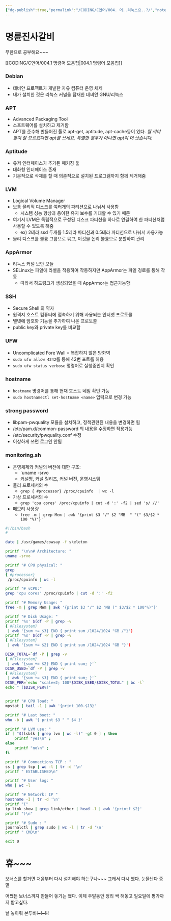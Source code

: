 ```yaml
---
{"dg-publish":true,"permalink":"/CODING/C언어/004. 어..리눅스요..?/","noteIcon":"2"}
---
```


# 명륜진사갈비
무한으로 공부해요~~~

[[CODING/C언어/004.1 명령어 모음집\|004.1 명령어 모음집]]
### Debian
- 데비안 프로젝트가 개발한 자유 컴퓨터 운영 체제
- 내가 설치한 것은 리눅스 커널을 탑재한 데비안 GNU/리눅스

### APT
- Advanced Packaging Tool
- 소프트웨어를 설치하고 제거함
- APT를 준수해 만들어진 툴로 apt-get, aptitude, apt-cache등이 있다.
	*뭘 써야 할지 잘 모르겠다면 apt를 쓰세요.
	특별한 경우가 아니면 apt이 더 낫습니다.*

### Aptitude
- 유저 인터페이스가 추가된 패키징 툴
- 대화형 인터페이스 존재
- 기본적으로 삭제를 할 때 의존적으로 설치된 프로그램까지 함께 제거해줌
### LVM
- Logical Volume Manager
- 보통 물리적 디스크를 여러개의 파티션으로 나눠서 사용함
	- 시스템 성능 향상과 용이한 유지 보수를 기대할 수 있기 때문
- 여기서 LVM은 독립적으로 구성된 디스크 파티션을 하나로 연결하여 한 파티션처럼 사용할 수 있도록 해줌
	- ex) 2테라 ssd 두개를 1.5테라 파티션과 0.5테라 파티션으로 나눠서 사용가능
- 물리 디스크를 볼륨 그룹으로 묶고, 이것을 논리 볼륨으로 분할하여 관리

### AppArmor
- 리눅스 커널 보안 모듈
- SELinux는 파일에 라벨을 적용하여 작동하지만 AppArmor는 파일 경로를 통해 작동
	- 따라서 하드링크가 생성되었을 때 AppArmor는 접근가능함

### SSH
- Secure Shell 의 약자
- 원격지 호스트 컴퓨터에 접속하기 위해 사용되는 인터넷 프로토콜
- 텔넷에 암호화 기능을 추가하여 나온 프로토콜
- public key와 private key를 비교함

### UFW
- Uncomplicated Fore Wall = 복잡하지 않은 방화벽
- `sudo ufw allow 4242`를 통해 42번 포트를 허용
- `sudo ufw status verbose` 명령어로 실행중인지 확인

### hostname
- `hostname` 명령어를 통해 현재 호스트 네임 확인 가능
- `sudo hostnamectl set-hostname <name>` 입력으로 변경 가능

### strong password
- libpam-pwquality 모듈을 설치하고, 정책관련된 내용을 변경하면 됨
- /etc/pam.d/common-password 의 내용을 수정하면 적용가능
- /etc/security/pwquality.conf 수정
- 이상하게 쓰면 로그인 안됨

### monitoring.sh
- 운영체제와 커널의 버전에 대한 구조:
	- `uname -srvo
	- 커널명, 커널 릴리즈, 커널 버전, 운영시스템
-  물리 프로세서의 수
	- `grep
{ #processor}
 /proc/cpuinfo  | wc -l`
- 가상 프로세서의 수
	- `grep 'cpu cores' /proc/cpuinfo | cut -d ':' -f2 | sed 's/ //'`
- 메모리 사용량
	- `free -m | grep Mem | awk '{print $3 "/" $2 "MB  " "(" $3/$2 * 100 "%)"}'`

```bash
#!/bin/bash
#

date | /usr/games/cowsay -f skeleton 

printf "\n\n# Architecture: "
uname -srvo

printf "# CPU physical: "
grep
{ #processor}
 /proc/cpuinfo | wc -l

printf "# vCPU:"
grep 'cpu cores' /proc/cpuinfo | cut -d ':' -f2

printf "# Memory Usage: "
free -m | grep Mem | awk '{print $3 "/" $2 "MB (" $3/$2 * 100"%)"}'

printf "# Disk Usage: "
printf '%s' $(df -P | grep -v
{ #Filesystem}
 | awk '{sum += $3} END { print sum /1024/1024 "GB /"}')
printf '%s' $(df -P | grep -v
{ #Filesystem}
 | awk '{sum += $2} END { print sum /1024/1024 "GB "}')

DISK_TOTAL=`df -P | grep -v
{ #Filesystem}
 | awk '{sum += $2} END { print sum; }'`
DISK_USED=`df -P | grep -v
{ #Filesystem}
 | awk '{sum += $3} END { print sum; }'`
DISK_PER=`echo "scale=2; 100*$DISK_USED/$DISK_TOTAL" | bc -l`
echo " ($DISK_PER%)"


printf "# CPU load: "
mpstat | tail -1 | awk '{print 100-$13}'

printf "# Last boot: "
who -b | awk '{ print $3 " " $4 }'

printf "# LVM use: "
if [ "$(lsblk | grep lvm | wc -l)" -gt 0 ] ; then
	printf "yes\n" ;
else
	printf "no\n" ;
fi

printf "# Connections TCP : "
ss | grep tcp | wc -l | tr -d '\n'
printf " ESTABLISHED\n"

printf "# User log: "
who | wc -l

printf "# Network: IP "
hostname -I | tr -d '\n'
printf "("
ip link show | grep link/ether | head -1 | awk '{printf $2}'
printf ")\n"

printf "# Sudo : "
journalctl | grep sudo | wc -l | tr -d '\n'
printf " CMD\n"

exit 0

```

# 휴~~~
보너스를 할거면 처음부터 다시 설치해야 하는구나~~~
그래서 다시 했다.
눈물난다 증말

어쨌든 보너스까지 만들어 놓기는 했다.
이제 주말동안 정리 싹 해놓고 일요일에 평가까지 받고싶다.

날 놓아줘 본투비~~!~!~!!~~!